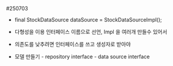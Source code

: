 #250703

- final StockDataSource dataSource = StockDataSourceImpl();
- 다형성을 이용 인터페이스 이름으로 선언, Impl 을 여러개 만들수 있어서

- 의존도를 낮추려면 인터페이스를 쓰고 생성자로 받아야

- 모델 만들기 - repository interface - data source interface
